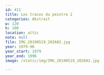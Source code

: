 ```yaml
---
id: 411
title: Les traces du peintre 2
categories: Abstrait
w: 120
h: 100
location: attic
note: null
file: IMG_20190519_202602.jpg
year: 1979-96
year_start: 1979
year_end: 1996
image: /static/img/IMG_20190519_202602.jpg

---
```

